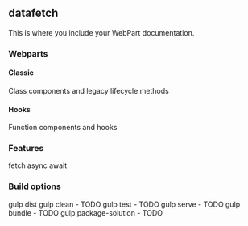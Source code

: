 ## datafetch

This is where you include your WebPart documentation.

### Webparts

#### Classic
Class components and legacy lifecycle methods

#### Hooks
Function components and hooks

### Features

fetch
async await


### Build options

gulp dist 
gulp clean - TODO
gulp test - TODO
gulp serve - TODO
gulp bundle - TODO
gulp package-solution - TODO
